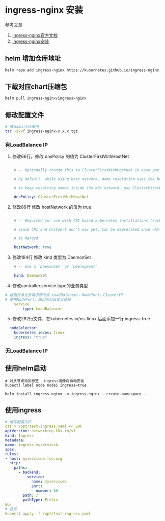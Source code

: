# ingress-nginx 安装
参考文章
1.  [ingress-nginx官方文档](https://kubernetes.github.io/ingress-nginx/user-guide/basic-usage/)
2.  [ingress-nginx安装](https://www.cnblogs.com/tangxuliang/p/16922807.html)
## helm 增加仓库地址
```bash
helm repo add ingress-nginx https://kubernetes.github.io/ingress-nginx
```
## 下载对应chart压缩包
```bash
helm pull ingress-nginx/ingress-nginx
```
## 修改配置文件
```bash
# 解压chart压缩包
tar -zxvf ingress-nginx-x.x.x.tgz
```
### 有LoadBalance IP
1.  修改66行，修改 dnsPolicy 的值为 ClusterFirstWithHostNet
```yaml

    # -- Optionally change this to ClusterFirstWithHostNet in case you have 'hostNetwork: true'.

    # By default, while using host network, name resolution uses the host's DNS. If you wish nginx-controller

    # to keep resolving names inside the k8s network, use ClusterFirstWithHostNet.

    dnsPolicy: ClusterFirstWithHostNet
```
2.  修改89行 修改 hostNetwork 的值为 true
```yaml

    # -- Required for use with CNI based kubernetes installations (such as ones set up by kubeadm),

    # since CNI and hostport don't mix yet. Can be deprecated once <https://github.com/kubernetes/kubernetes/issues/23920>

    # is merged

    hostNetwork: true
```
3.  修改194行 修改 kind 类型为 DaemonSet
```yaml
    # -- Use a `DaemonSet` or `Deployment`

    kind: DaemonSet
```
4.  修改controller.service.type的业务类型
```yaml
# 根据自身业务需求修改成 LoadBalancer，NodePort，ClusterIP
# 使用NodePort，端口可以自定义选择
	service
	    type: LoadBalancer
```

5. 修改292行文件，在kubernetes.io/os: linux 后面添加一行 ingress: true
```yaml
  nodeSelector:
    kubernetes.io/os: linux
    ingress: "true"
```
### 无LoadBalance IP

## 使用helm启动
```
# 对从节点添加标签 ,ingress镜像将自动安装
kubectl label node node5 ingress=true

helm install ingress-nginx -n ingress-nginx --create-namespace .
```
## 使用ingress
```yaml
# 编写配置文件
cat > /opt/test-ingress.yaml << EOF
apiVersion: networking.k8s.io/v1
kind: Ingress
metadata:
name: ingress-myserviceb
spec:
rules:
- host: myserviceb.foo.org
  http:
	paths:
	  - backend:
		  service:
			name: myserviceb
			port:
			  number: 80
		path: /
		pathType: Prefix
EOF
# 启动
kubectl apply -f /opt/test-ingress.yaml
```